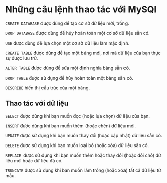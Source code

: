 # Những câu lệnh thao tác với MySQl 

`CREATE DATABASE` được dùng để tạo cơ sở dữ liệu mới, trống.

`DROP DATABASE` được dùng để hủy hoàn toàn một cơ sở dữ liệu sẵn có.

`USE` được dùng để lựa chọn một cơ sở dữ liệu làm mặc định.

`CREATE TABLE` được dùng để tạo một bảng mới, nơi mà dữ liệu của bạn thực sự được lưu trữ.

`ALTER TABLE` được dùng để sửa một định nghĩa bảng sẵn có.

`DROP TABLE` được sử dụng để hủy hoàn toàn một bảng sẵn có.

`DESCRIBE` hiển thị cấu trúc của một bảng.

## Thao tác với dữ liệu 

`SELECT` được dùng khi bạn muốn đọc (hoặc lựa chọn) dữ liệu của bạn.

`INSERT` được dùng khi bạn muốn thêm (hoặc chèn) dữ liệu mới.

`UPDATE` được sử dụng khi bạn muốn thay đổi (hoặc cập nhật) dữ liệu sẵn có.

`DELETE` được sử dụng khi bạn muốn loại bỏ (hoặc xóa) dữ liệu sẵn có.

`REPLACE `được sử dụng khi bạn muốn thêm hoặc thay đổi (hoặc đổi chỗ) dữ liệu mới hoặc dữ liệu đã có.

`TRUNCATE` được sử dụng khi bạn muốn làm trống (hoặc xóa) tất cả dữ liệu từ mẫu.

